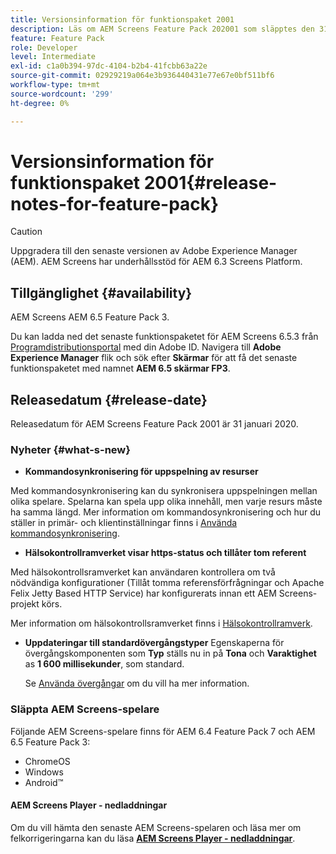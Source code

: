 ```yaml
---
title: Versionsinformation för funktionspaket 2001
description: Läs om AEM Screens Feature Pack 202001 som släpptes den 31 januari 2020.
feature: Feature Pack
role: Developer
level: Intermediate
exl-id: c1a0b394-97dc-4104-b2b4-41fcbb63a22e
source-git-commit: 02929219a064e3b936440431e77e67e0bf511bf6
workflow-type: tm+mt
source-wordcount: '299'
ht-degree: 0%

---
```


# Versionsinformation för funktionspaket 2001{#release-notes-for-feature-pack}

>[!CAUTION]
>
>Uppgradera till den senaste versionen av Adobe Experience Manager (AEM). AEM Screens har underhållsstöd för AEM 6.3 Screens Platform.

## Tillgänglighet {#availability}

AEM Screens AEM 6.5 Feature Pack 3.

Du kan ladda ned det senaste funktionspaketet för AEM Screens 6.5.3 från [Programdistributionsportal](https://experience.adobe.com/#/downloads/content/software-distribution/en/aem.html) med din Adobe ID. Navigera till **Adobe Experience Manager** flik och sök efter **Skärmar** för att få det senaste funktionspaketet med namnet **AEM 6.5 skärmar FP3**.

## Releasedatum {#release-date}

Releasedatum för AEM Screens Feature Pack 2001 är 31 januari 2020.

### Nyheter {#what-s-new}

* **Kommandosynkronisering för uppspelning av resurser**

Med kommandosynkronisering kan du synkronisera uppspelningen mellan olika spelare. Spelarna kan spela upp olika innehåll, men varje resurs måste ha samma längd.
Mer information om kommandosynkronisering och hur du ställer in primär- och klientinställningar finns i [Använda kommandosynkronisering](using-command-sync.md).

* **Hälsokontrollramverket visar https-status och tillåter tom referent**

Med hälsokontrollsramverket kan användaren kontrollera om två nödvändiga konfigurationer (Tillåt tomma referensförfrågningar och Apache Felix Jetty Based HTTP Service) har konfigurerats innan ett AEM Screens-projekt körs.

Mer information om hälsokontrollsramverket finns i [Hälsokontrollramverk](/help/user-guide/configuring-screens-introduction.md#health-check-framework).

* **Uppdateringar till standardövergångstyper**
Egenskaperna för övergångskomponenten som **Typ** ställs nu in på **Tona** och **Varaktighet** as **1 600 millisekunder**, som standard.

  Se [Använda övergångar](/help/user-guide/applying-transitions.md) om du vill ha mer information.


### Släppta AEM Screens-spelare

Följande AEM Screens-spelare finns för AEM 6.4 Feature Pack 7 och AEM 6.5 Feature Pack 3:

* ChromeOS
* Windows
* Android™

#### AEM Screens Player - nedladdningar

Om du vill hämta den senaste AEM Screens-spelaren och läsa mer om felkorrigeringarna kan du läsa [**AEM Screens Player - nedladdningar**](https://download.macromedia.com/screens/).
